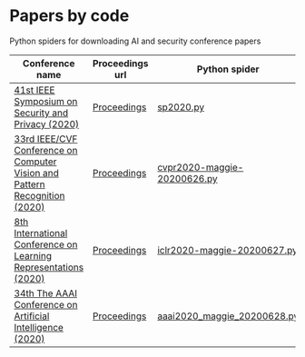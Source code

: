 # Papers by code
Python spiders for downloading AI and security conference papers

|Conference name|Proceedings url|Python spider|Notes|
|---------------|---------------|-------------|-----|
|[41st IEEE Symposium on Security and Privacy (2020)](http://www.ieee-security.org/TC/SP2020/index.html)|[Proceedings](https://www.computer.org/csdl/proceedings/sp/2020/1dAAQaOrrva)|[sp2020.py](https://github.com/xieldy/Papersbycode/blob/master/sp2020.py)|104 papers|
|[33rd IEEE/CVF Conference on Computer Vision and Pattern Recognition (2020)](http://cvpr2020.thecvf.com/)|[Proceedings](http://openaccess.thecvf.com/CVPR2020.py)|[cvpr2020-maggie-20200626.py](https://github.com/MaggieHMD/Papersbycode/blob/master/cvpr2020-maggie-20200626.py)|1467 papers|
|[8th International Conference on Learning Representations (2020)](https://iclr.cc/Conferences/2020)|[Proceedings](https://iclr.cc/virtual_2020/papers.html?filter=keywords&search=)|[iclr2020-maggie-20200627.py](https://github.com/MaggieHMD/Papersbycode/blob/master/iclr2020-maggie-20200627.py)|687 papers|
|[34th The AAAI Conference on Artificial Intelligence (2020)](https://aaai.org/Conferences/AAAI-20/)|[Proceedings](https://aaai.org/Library/AAAI/aaai20contents.php)|[aaai2020_maggie_20200628.py](https://github.com/MaggieHMD/Papersbycode/blob/master/aaai2020_maggie_20200628.py)|XXX papers|
